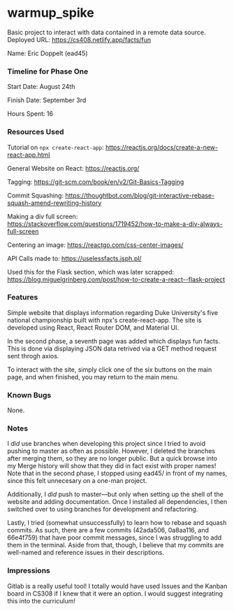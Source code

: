 # warmup_spike

Basic project to interact with data contained in a remote data source.
Deployed URL: https://cs408.netlify.app/facts/fun

Name: Eric Doppelt (ead45)

### Timeline for Phase One

Start Date: August 24th

Finish Date: September 3rd

Hours Spent: 16


### Resources Used
Tutorial on `npx create-react-app`: https://reactjs.org/docs/create-a-new-react-app.html

General Website on React: https://reactjs.org/

Tagging: https://git-scm.com/book/en/v2/Git-Basics-Tagging

Commit Squashing: https://thoughtbot.com/blog/git-interactive-rebase-squash-amend-rewriting-history

Making a div full screen: https://stackoverflow.com/questions/1719452/how-to-make-a-div-always-full-screen

Centering an image: https://reactgo.com/css-center-images/

API Calls made to: https://uselessfacts.jsph.pl/

Used this for the Flask section, which was later scrapped: https://blog.miguelgrinberg.com/post/how-to-create-a-react--flask-project

### Features
Simple website that displays information regarding Duke University's five national championship built with npx's create-react-app. The site is developed using React, React Router DOM, and Material UI.

In the second phase, a seventh page was added which displays fun facts. This is done via displaying JSON data retrived via a GET method request sent throgh axios.

To interact with the site, simply click one of the six buttons on the main page, and when finished, you may return to the main menu.

### Known Bugs
None.


### Notes
I *did* use branches when developing this project since I tried to avoid pushing to master as often as possible. However, I deleted the branches after merging them, so they are no longer public. But a quick browse into my Merge history will show that they did in fact exist with proper names! Note that in the second phase, I stopped using ead45/ in front of my names, since this felt unnecesary on a one-man project.

Additionally, I *did* push to master—but only when setting up the shell of the website and adding documentation. Once I installed all dependencies, I then switched over to using branches for development and refactoring.

Lastly, I tried (somewhat unsuccessfully) to learn how to rebase and squash commits. As such, there are a few commits (42ada506, 0a8aa116, and 66e4f759) that have poor commit messages, since I was struggling to add them in the terminal. Aside from that, though, I believe that my commits are well-named and reference issues in their descriptions.

### Impressions
Gitlab is a really useful tool! I totally would have used Issues and the Kanban board in CS308 if I knew that it were an option. I would suggest integrating this into the curriculum!

